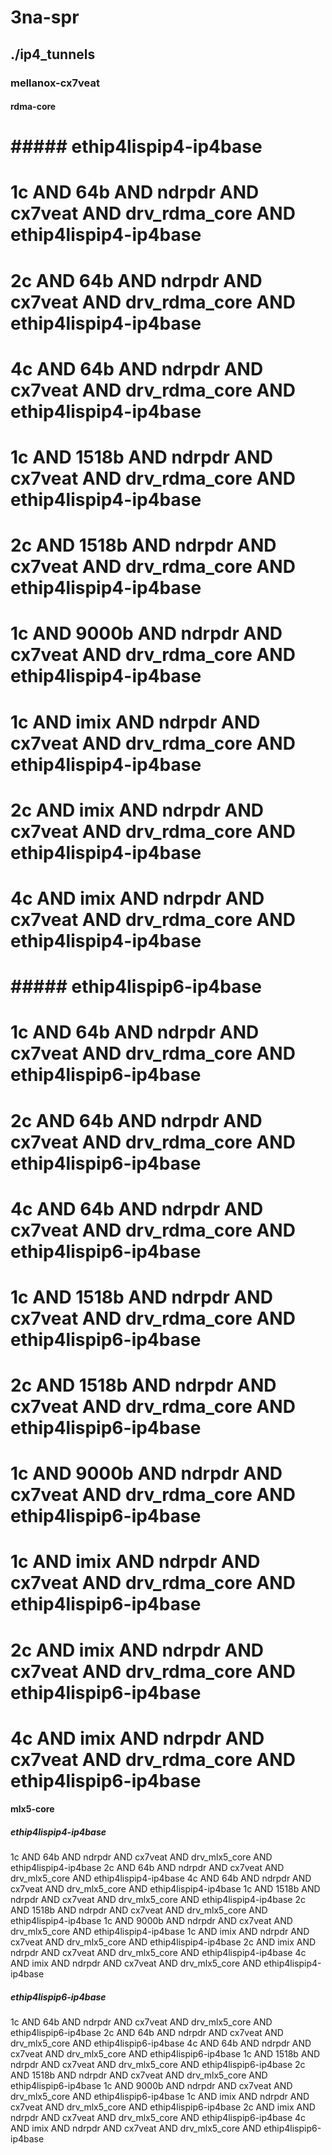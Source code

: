 # 3na-spr
## ./ip4_tunnels
### mellanox-cx7veat
#### rdma-core
# ##### ethip4lispip4-ip4base
# 1c AND 64b AND ndrpdr AND cx7veat AND drv_rdma_core AND ethip4lispip4-ip4base
# 2c AND 64b AND ndrpdr AND cx7veat AND drv_rdma_core AND ethip4lispip4-ip4base
# 4c AND 64b AND ndrpdr AND cx7veat AND drv_rdma_core AND ethip4lispip4-ip4base
# 1c AND 1518b AND ndrpdr AND cx7veat AND drv_rdma_core AND ethip4lispip4-ip4base
# 2c AND 1518b AND ndrpdr AND cx7veat AND drv_rdma_core AND ethip4lispip4-ip4base
# 1c AND 9000b AND ndrpdr AND cx7veat AND drv_rdma_core AND ethip4lispip4-ip4base
# 1c AND imix AND ndrpdr AND cx7veat AND drv_rdma_core AND ethip4lispip4-ip4base
# 2c AND imix AND ndrpdr AND cx7veat AND drv_rdma_core AND ethip4lispip4-ip4base
# 4c AND imix AND ndrpdr AND cx7veat AND drv_rdma_core AND ethip4lispip4-ip4base
# ##### ethip4lispip6-ip4base
# 1c AND 64b AND ndrpdr AND cx7veat AND drv_rdma_core AND ethip4lispip6-ip4base
# 2c AND 64b AND ndrpdr AND cx7veat AND drv_rdma_core AND ethip4lispip6-ip4base
# 4c AND 64b AND ndrpdr AND cx7veat AND drv_rdma_core AND ethip4lispip6-ip4base
# 1c AND 1518b AND ndrpdr AND cx7veat AND drv_rdma_core AND ethip4lispip6-ip4base
# 2c AND 1518b AND ndrpdr AND cx7veat AND drv_rdma_core AND ethip4lispip6-ip4base
# 1c AND 9000b AND ndrpdr AND cx7veat AND drv_rdma_core AND ethip4lispip6-ip4base
# 1c AND imix AND ndrpdr AND cx7veat AND drv_rdma_core AND ethip4lispip6-ip4base
# 2c AND imix AND ndrpdr AND cx7veat AND drv_rdma_core AND ethip4lispip6-ip4base
# 4c AND imix AND ndrpdr AND cx7veat AND drv_rdma_core AND ethip4lispip6-ip4base
#### mlx5-core
##### ethip4lispip4-ip4base
1c AND 64b AND ndrpdr AND cx7veat AND drv_mlx5_core AND ethip4lispip4-ip4base
2c AND 64b AND ndrpdr AND cx7veat AND drv_mlx5_core AND ethip4lispip4-ip4base
4c AND 64b AND ndrpdr AND cx7veat AND drv_mlx5_core AND ethip4lispip4-ip4base
1c AND 1518b AND ndrpdr AND cx7veat AND drv_mlx5_core AND ethip4lispip4-ip4base
2c AND 1518b AND ndrpdr AND cx7veat AND drv_mlx5_core AND ethip4lispip4-ip4base
1c AND 9000b AND ndrpdr AND cx7veat AND drv_mlx5_core AND ethip4lispip4-ip4base
1c AND imix AND ndrpdr AND cx7veat AND drv_mlx5_core AND ethip4lispip4-ip4base
2c AND imix AND ndrpdr AND cx7veat AND drv_mlx5_core AND ethip4lispip4-ip4base
4c AND imix AND ndrpdr AND cx7veat AND drv_mlx5_core AND ethip4lispip4-ip4base
##### ethip4lispip6-ip4base
1c AND 64b AND ndrpdr AND cx7veat AND drv_mlx5_core AND ethip4lispip6-ip4base
2c AND 64b AND ndrpdr AND cx7veat AND drv_mlx5_core AND ethip4lispip6-ip4base
4c AND 64b AND ndrpdr AND cx7veat AND drv_mlx5_core AND ethip4lispip6-ip4base
1c AND 1518b AND ndrpdr AND cx7veat AND drv_mlx5_core AND ethip4lispip6-ip4base
2c AND 1518b AND ndrpdr AND cx7veat AND drv_mlx5_core AND ethip4lispip6-ip4base
1c AND 9000b AND ndrpdr AND cx7veat AND drv_mlx5_core AND ethip4lispip6-ip4base
1c AND imix AND ndrpdr AND cx7veat AND drv_mlx5_core AND ethip4lispip6-ip4base
2c AND imix AND ndrpdr AND cx7veat AND drv_mlx5_core AND ethip4lispip6-ip4base
4c AND imix AND ndrpdr AND cx7veat AND drv_mlx5_core AND ethip4lispip6-ip4base